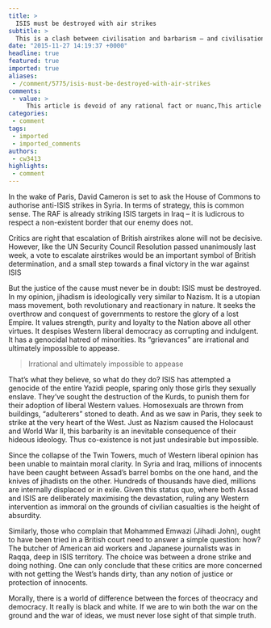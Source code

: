 ```yaml
---
title: >
  ISIS must be destroyed with air strikes
subtitle: >
  This is a clash between civilisation and barbarism – and civilisation must triumph
date: "2015-11-27 14:19:37 +0000"
headline: true
featured: true
imported: true
aliases:
 - /comment/5775/isis-must-be-destroyed-with-air-strikes
comments:
 - value: >
     This article is devoid of any rational fact or nuanc,This article is devoid of any rational fact or nuanced opinion. This article is a statement of pride that we must should attack a foreign country where everything is a complete mess in the hope of somehow reducing domestic terrorism and the Syrian refugee crisis. Bombing (at least without proper international coordination and forethought) will not help either of these things! In fact bombing will almost certainly increase the amount of civilians displaced and send a bastion (admittedly a bastion of imperial educated dictatorship) of calm further into the red. Surely past interventions into Iraq and Lybia should teach us that bombing campaigns simply do not help. The solution here is not to pour money into the defence industry but to educate people and be (as western society) the better option than a group of people thuggish militants. Currently many young Muslims prefer their way of seeing the world to ours and that is a great review of how far we have fal
categories:
 - comment
tags:
 - imported
 - imported_comments
authors:
 - cw3413
highlights:
 - comment
---
```


In the wake of Paris, David Cameron is set to ask the House of Commons to authorise anti-ISIS strikes in Syria. In terms of strategy, this is common sense. The RAF is already striking ISIS targets in Iraq – it is ludicrous to respect a non-existent border that our enemy does not.

Critics are right that escalation of British airstrikes alone will not be decisive. However, like the UN Security Council Resolution passed unanimously last week, a vote to escalate airstrikes would be an important symbol of British determination, and a small step towards a final victory in the war against ISIS

But the justice of the cause must never be in doubt: ISIS must be destroyed. In my opinion, jihadism is ideologically very similar to Nazism. It is a utopian mass movement, both revolutionary and reactionary in nature. It seeks the overthrow and conquest of governments to restore the glory of a lost Empire. It values strength, purity and loyalty to the Nation above all other virtues. It despises Western liberal democracy as corrupting and indulgent. It has a genocidal hatred of minorities. Its “grievances” are irrational and ultimately impossible to appease.

> Irrational and ultimately impossible to appease

That’s what they believe, so what do they do? ISIS has attempted a genocide of the entire Yazidi people, sparing only those girls they sexually enslave. They’ve sought the destruction of the Kurds, to punish them for their adoption of liberal Western values. Homosexuals are thrown from buildings, “adulterers” stoned to death. And as we saw in Paris, they seek to strike at the very heart of the West. Just as Nazism caused the Holocaust and World War II, this barbarity is an inevitable consequence of their hideous ideology. Thus co-existence is not just undesirable but impossible.

Since the collapse of the Twin Towers, much of Western liberal opinion has been unable to maintain moral clarity. In Syria and Iraq, millions of innocents have been caught between Assad’s barrel bombs on the one hand, and the knives of jihadists on the other. Hundreds of thousands have died, millions are internally displaced or in exile. Given this status quo, where both Assad and ISIS are deliberately maximising the devastation, ruling any Western intervention as immoral on the grounds of civilian casualties is the height of absurdity.

Similarly, those who complain that Mohammed Emwazi (Jihadi John), ought to have been tried in a British court need to answer a simple question: how? The butcher of American aid workers and Japanese journalists was in Raqqa, deep in ISIS territory. The choice was between a drone strike and doing nothing. One can only conclude that these critics are more concerned with not getting the West’s hands dirty, than any notion of justice or protection of innocents.

Morally, there is a world of difference between the forces of theocracy and democracy. It really is black and white. If we are to win both the war on the ground and the war of ideas, we must never lose sight of that simple truth.

